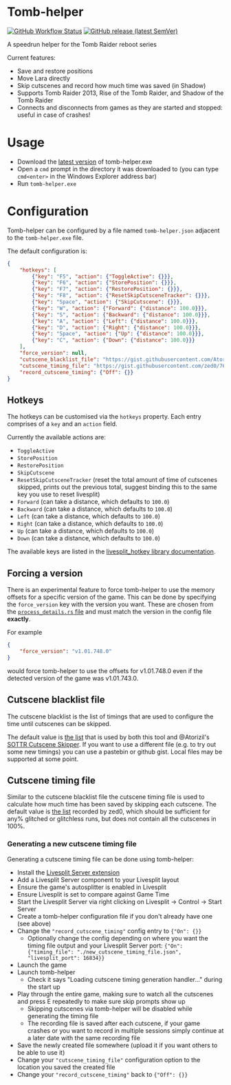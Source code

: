 # Tomb-helper
[![GitHub Workflow Status](https://img.shields.io/github/workflow/status/zed0/tomb-helper/Rust)](https://actions-badge.atrox.dev/zed0/tomb-helper/goto)
[![GitHub release (latest SemVer)](https://img.shields.io/github/v/release/zed0/tomb-helper?sort=semver)](https://github.com/zed0/tomb-helper/releases/latest)

A speedrun helper for the Tomb Raider reboot series

Current features:
- Save and restore positions
- Move Lara directly
- Skip cutscenes and record how much time was saved (in Shadow)
- Supports Tomb Raider 2013, Rise of the Tomb Raider, and Shadow of the Tomb Raider
- Connects and disconnects from games as they are started and stopped: useful in case of crashes!

# Usage

- Download the [latest version](https://github.com/zed0/tomb-helper/releases/latest) of tomb-helper.exe
- Open a `cmd` prompt in the directory it was downloaded to (you can type `cmd<enter>` in the Windows Explorer address bar)
- Run `tomb-helper.exe`

# Configuration

Tomb-helper can be configured by a file named `tomb-helper.json` adjacent to the `tomb-helper.exe` file.

The default configuration is:
```json
{
	"hotkeys": [
		{"key": "F5", "action": {"ToggleActive": {}}},
		{"key": "F6", "action": {"StorePosition": {}}},
		{"key": "F7", "action": {"RestorePosition": {}}},
		{"key": "F8", "action": {"ResetSkipCutsceneTracker": {}}},
		{"key": "Space", "action": {"SkipCutscene": {}}},
		{"key": "W", "action": {"Forward": {"distance": 100.0}}},
		{"key": "S", "action": {"Backward": {"distance": 100.0}}},
		{"key": "A", "action": {"Left": {"distance": 100.0}}},
		{"key": "D", "action": {"Right": {"distance": 100.0}}},
		{"key": "Space", "action": {"Up": {"distance": 100.0}}},
		{"key": "C", "action": {"Down": {"distance": 100.0}}}
	],
	"force_version": null,
	"cutscene_blacklist_file": "https://gist.githubusercontent.com/Atorizil/734a7649471f0fa0a2a9f92a167e294b/raw/Blacklist.json",
	"cutscene_timing_file": "https://gist.githubusercontent.com/zed0/762a5790501af95189344834bc210616/raw/tomb-helper-timing-info.json",
	"record_cutscene_timing": {"Off": {}}
}
```

## Hotkeys

The hotkeys can be customised via the `hotkeys` property.
Each entry comprises of a `key` and an `action` field.

Currently the available actions are:
- `ToggleActive`
- `StorePosition`
- `RestorePosition`
- `SkipCutscene`
- `ResetSkipCutsceneTracker` (reset the total amount of time of cutscenes skipped, prints out the previous total, suggest binding this to the same key you use to reset livesplit)
- `Forward` (can take a distance, which defaults to `100.0`)
- `Backward` (can take a distance, which defaults to `100.0`)
- `Left` (can take a distance, which defaults to `100.0`)
- `Right` (can take a distance, which defaults to `100.0`)
- `Up` (can take a distance, which defaults to `100.0`)
- `Down` (can take a distance, which defaults to `100.0`)

The available keys are listed in the [livesplit_hotkey library documentation](https://docs.rs/livesplit-hotkey/0.5.0/livesplit_hotkey/linux/enum.KeyCode.html).

## Forcing a version

There is an experimental feature to force tomb-helper to use the memory offsets for a specific version of the game. This can be done by specifying the `force_version` key with the version you want. These are chosen from the [`process_details.rs` file](./src/process_details.rs) and must match the version in the config file **exactly**.

For example
```json
{
	"force_version": "v1.01.748.0"
}
```
would force tomb-helper to use the offsets for v1.01.748.0 even if the detected version of the game was v1.01.743.0.

## Cutscene blacklist file

The cutscene blacklist is the list of timings that are used to configure the time until cutscenes can be skipped.

The default value is [the list](https://gist.github.com/Atorizil/734a7649471f0fa0a2a9f92a167e294b) that is used by both this tool and @Atorizil's [SOTTR Cutscene Skipper](https://github.com/Atorizil/SOTTR-Cutscene-Skipper).
If you want to use a different file (e.g. to try out some new timings) you can use a pastebin or github gist. Local files may be supported at some point.

## Cutscene timing file

Similar to the cutscene blacklist file the cutscene timing file is used to calculate how much time has been saved by skipping each cutscene.
The default value is [the list](https://gist.github.com/zed0/762a5790501af95189344834bc210616) recorded by zed0, which should be sufficient for any% glitched or glitchless runs, but does not contain all the cutscenes in 100%.

### Generating a new cutscene timing file

Generating a cutscene timing file can be done using tomb-helper:

- Install the [Livesplit Server extension](https://github.com/LiveSplit/LiveSplit.Server)
- Add a Livesplit Server component to your Livesplit layout
- Ensure the game's autosplitter is enabled in Livesplit
- Ensure Livesplit is set to compare against Game Time
- Start the Livesplit Server via right clicking on Livesplit -> Control -> Start Server
- Create a tomb-helper configuration file if you don't already have one (see above)
- Change the `"record_cutscene_timing"` config entry to `{"On": {}}`
	- Optionally change the config depending on where you want the timing file output and your Livesplit Server port: `{"On": {"timing_file": "./new_cutscene_timing_file.json", "livesplit_port": 16834}}`
- Launch the game
- Launch tomb-helper
	- Check it says "Loading cutscene timing generation handler..." during the start up
- Play through the entire game, making sure to watch all the cutscenes and press E repeatedly to make sure skip prompts show up
	- Skipping cutscenes via tomb-helper will be disabled while generating the timing file
	- The recording file is saved after each cutscene, if your game crashes or you want to record in multiple sessions simply continue at a later date with the same recording file
- Save the newly created file somewhere (upload it if you want others to be able to use it)
- Change your `"cutscene_timing_file"` configuration option to the location you saved the created file
- Change your `"record_cutscene_timing"` back to `{"Off": {}}`

